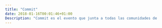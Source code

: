 ```yaml
---
title: "Commit"
date: 2018-01-16T00:01:46+01:00
Description: "Commit es el evento que junta a todas las comunidades de desarrolladores IT de España durante dos días"
---
```

